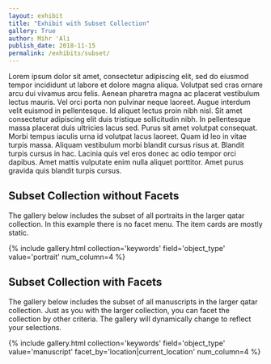 ```yaml
---
layout: exhibit
title: "Exhibit with Subset Collection"
gallery: True
author: Mihr 'Ali
publish_date: 2018-11-15
permalink: /exhibits/subset/
---
```


Lorem ipsum dolor sit amet, consectetur adipiscing elit, sed do eiusmod tempor incididunt ut labore et dolore magna aliqua. Volutpat sed cras ornare arcu dui vivamus arcu felis. Aenean pharetra magna ac placerat vestibulum lectus mauris. Vel orci porta non pulvinar neque laoreet. Augue interdum velit euismod in pellentesque. Id aliquet lectus proin nibh nisl. Sit amet consectetur adipiscing elit duis tristique sollicitudin nibh. In pellentesque massa placerat duis ultricies lacus sed. Purus sit amet volutpat consequat. Morbi tempus iaculis urna id volutpat lacus laoreet. Quam id leo in vitae turpis massa. Aliquam vestibulum morbi blandit cursus risus at. Blandit turpis cursus in hac. Lacinia quis vel eros donec ac odio tempor orci dapibus. Amet mattis vulputate enim nulla aliquet porttitor. Amet purus gravida quis blandit turpis cursus.


## Subset Collection without Facets

The gallery below includes the subset of all portraits in the larger qatar collection. In this example there is no facet menu. The item cards are mostly static. 

{% include gallery.html collection='keywords' field='object_type' value='portrait' num_column=4 %}


## Subset Collection with Facets

The gallery below includes the subset of all manuscripts in the larger qatar collection. Just as you with the larger collection, you can facet the collection by other criteria. The gallery will dynamically change to reflect your selections.

{% include gallery.html collection='keywords' field='object_type' value='manuscript' facet_by='location|current_location' num_column=4 %}




